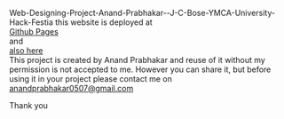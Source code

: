 Web-Designing-Project-Anand-Prabhakar--J-C-Bose-YMCA-University-Hack-Festia
this website is deployed at <br>
[Github Pages](git.io/jtnvu)  <br>
and <br>
[also here](http://digifesta.surge.sh/)
<br>
This project is created by Anand Prabhakar and reuse of it without my permission is not accepted to me.
However you can share it, but before using it in your project please contact me on anandprabhakar0507@gmail.com

Thank you
